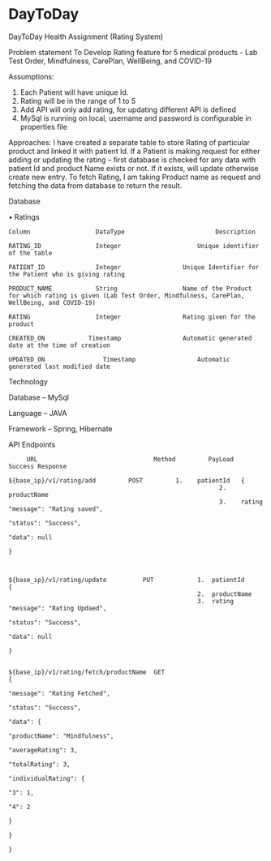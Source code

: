 # DayToDay

DayToDay Health Assignment (Rating System)

Problem statement
 	    To Develop Rating feature for 5 medical products -  Lab Test Order, Mindfulness, CarePlan, WellBeing, and COVID-19

Assumptions:  
1.	Each Patient will have unique Id.  
2.	Rating will be in the range of 1 to 5
3.	Add API will only add rating, for updating different API is defined
4.	MySql is running on local, username and password is configurable in properties file

Approaches:
I have created a separate table to store Rating of particular product and linked it with patient Id.
 If a Patient is making request for either adding or updating the rating – first database is checked for any data with patient Id and product Name exists or not. If it exists, will update otherwise create new entry.
To fetch Rating, I am taking Product name as request and fetching the data from database to return the result.


  Database

• Ratings

	Column	        		DataType	             		 Description

	RATING_ID	      	   	Integer	                	Unique identifier of the table

	PATIENT_ID	   	        Integer	                Unique Identifier for the Patient who is giving rating

	PRODUCT_NAME	  		String	                Name of the Product for which rating is given (Lab Test Order, Mindfulness, CarePlan, WellBeing, and COVID-19)

	RATING	        		Integer	                Rating given for the product

	CREATED_ON	  	      Timestamp	                Automatic generated date at the time of creation

	UPDATED_ON	              Timestamp	                Automatic generated last modified date


Technology

Database – MySql

Language – JAVA

Framework – Spring, Hibernate


API Endpoints

         URL                         		Method	       PayLoad	          	Success Response
									
	${base_ip}/v1/rating/add		 POST	      1.	patientId  	{
                                                      	      2.	productName
                                                      	      3.	rating	              "message": "Rating saved",
                                                                             			"status": "Success",
                                                                             			"data": null
                                                                          		}
                                                           
																																																											

	${base_ip}/v1/rating/update	         PUT	        1.	patientId         {
                                                  		2.	productName
                                                  		3.	rating	                 "message": "Rating Updaed",
                                                                              			 "status": "Success",
                                                                             			  "data": null
                                                                           		   }


	${base_ip}/v1/rating/fetch/productName	GET	                              	   {
                                                                             			"message": "Rating Fetched",
                                                                               			"status": "Success",
                                                                                		 "data": {
                                                                                 		   "productName": "Mindfulness",
                                                                                  		    "averageRating": 3,
                                                                                   		    "totalRating": 3,
                                                                                    		    "individualRating": {
                                                                                                        "3": 1,
                                                                                                        "4": 2
                                                                                                        	      }
                                                                                         		 }
                                                                            		     }


